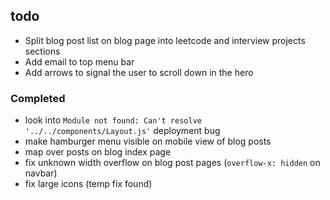 ## todo

- Split blog post list on blog page into leetcode and interview projects sections
- Add email to top menu bar
- Add arrows to signal the user to scroll down in the hero

### Completed

- look into `Module not found: Can't resolve '../../components/Layout.js'` deployment bug
- make hamburger menu visible on mobile view of blog posts
- map over posts on blog index page
- fix unknown width overflow on blog post pages (`overflow-x: hidden` on navbar)
- fix large icons (temp fix found)